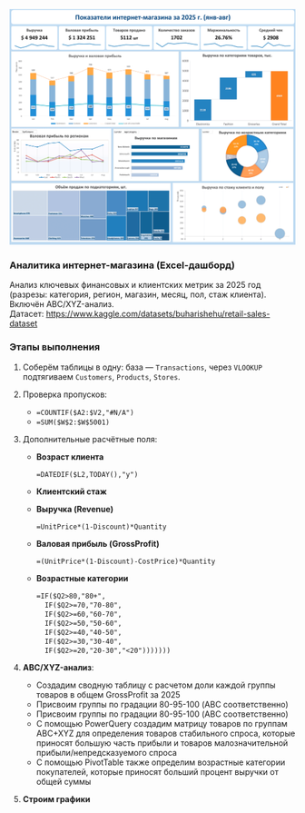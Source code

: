 ![Дашборд](Dashboard.png)

### Аналитика интернет-магазина (Excel-дашборд)

Анализ ключевых финансовых и клиентских метрик за 2025 год (разрезы: категория, регион, магазин, месяц, пол, стаж клиента). Включён ABC/XYZ-анализ.  
Датасет: https://www.kaggle.com/datasets/buharishehu/retail-sales-dataset

### Этапы выполнения

1. Соберём таблицы в одну: база — `Transactions`, через `VLOOKUP` подтягиваем `Customers`, `Products`, `Stores`.

2. Проверка пропусков:
   - `=COUNTIF($A2:$V2,"#N/A")`
   - `=SUM($W$2:$W$5001)`

3. Дополнительные расчётные поля:

   - **Возраст клиента**
     ```excel
     =DATEDIF($L2,TODAY(),"y")
     ```

   - **Клиентский стаж**

   - **Выручка (Revenue)**
     ```excel
     =UnitPrice*(1-Discount)*Quantity
     ```

   - **Валовая прибыль (GrossProfit)**
     ```excel
     =(UnitPrice*(1-Discount)-CostPrice)*Quantity
     ```

   - **Возрастные категории**
     ```excel
     =IF($Q2>80,"80+",
       IF($Q2>=70,"70-80",
       IF($Q2>=60,"60-70",
       IF($Q2>=50,"50-60",
       IF($Q2>=40,"40-50",
       IF($Q2>=30,"30-40",
       IF($Q2>=20,"20-30","<20")))))))
     ```

4. **ABC/XYZ-анализ**:
   - Создадим сводную таблицу с расчетом доли каждой группы товаров в общем GrossProfit за 2025
   - Присвоим группы по градации 80-95-100 (ABC соответственно)
   - Присвоим группы по градации 80-95-100 (ABC соответственно)
   - С помощью PowerQuery создадим матрицу товаров по группам ABC+XYZ для определения товаров стабильного спроса, которые приносят большую часть прибыли и товаров малозначительной прибыли/непредсказуемого спроса
   - С помощью PivotTable также определим возрастные категории покупателей, которые приносят больший процент выручки от общей суммы


5. **Строим графики**
